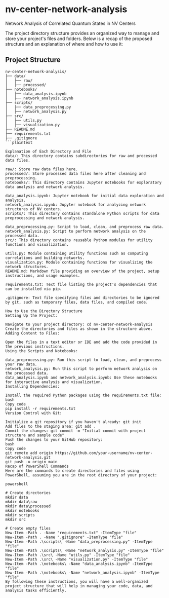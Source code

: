 # nv-center-network-analysis
Network Analysis of Correlated Quantum States in NV Centers

The project directory structure provides an organized way to manage and store your project's files and folders. Below is a recap of the proposed structure and an explanation of where and how to use it:

## Project Structure

```plaintext
nv-center-network-analysis/
├── data/
│   ├── raw/
│   ├── processed/
├── notebooks/
│   ├── data_analysis.ipynb
│   ├── network_analysis.ipynb
├── scripts/
│   ├── data_preprocessing.py
│   ├── network_analysis.py
├── src/
│   ├── utils.py
│   ├── visualization.py
├── README.md
├── requirements.txt
├── .gitignore
```plaintext

Explanation of Each Directory and File
data/: This directory contains subdirectories for raw and processed data files.

raw/: Store raw data files here.
processed/: Store processed data files here after cleaning and preprocessing.
notebooks/: This directory contains Jupyter notebooks for exploratory data analysis and network analysis.

data_analysis.ipynb: Jupyter notebook for initial data exploration and analysis.
network_analysis.ipynb: Jupyter notebook for analyzing network structures of NV centers.
scripts/: This directory contains standalone Python scripts for data preprocessing and network analysis.

data_preprocessing.py: Script to load, clean, and preprocess raw data.
network_analysis.py: Script to perform network analysis on the processed data.
src/: This directory contains reusable Python modules for utility functions and visualization.

utils.py: Module containing utility functions such as computing correlations and building networks.
visualization.py: Module containing functions for visualizing the network structures.
README.md: Markdown file providing an overview of the project, setup instructions, and usage examples.

requirements.txt: Text file listing the project's dependencies that can be installed via pip.

.gitignore: Text file specifying files and directories to be ignored by git, such as temporary files, data files, and compiled code.

How to Use the Directory Structure
Setting Up the Project:

Navigate to your project directory: cd nv-center-network-analysis
Create the directories and files as shown in the structure above.
Adding Content to Files:

Open the files in a text editor or IDE and add the code provided in the previous instructions.
Using the Scripts and Notebooks:

data_preprocessing.py: Run this script to load, clean, and preprocess your raw data.
network_analysis.py: Run this script to perform network analysis on the processed data.
data_analysis.ipynb and network_analysis.ipynb: Use these notebooks for interactive analysis and visualization.
Installing Dependencies:

Install the required Python packages using the requirements.txt file:
bash
Copy code
pip install -r requirements.txt
Version Control with Git:

Initialize a git repository if you haven't already: git init
Add files to the staging area: git add .
Commit the changes: git commit -m "Initial commit with project structure and sample code"
Push the changes to your GitHub repository:
bash
Copy code
git remote add origin https://github.com/your-username/nv-center-network-analysis.git
git push -u origin main
Recap of PowerShell Commands
Here are the commands to create directories and files using PowerShell, assuming you are in the root directory of your project:

powershell

# Create directories
mkdir data
mkdir data\raw
mkdir data\processed
mkdir notebooks
mkdir scripts
mkdir src

# Create empty files
New-Item -Path . -Name "requirements.txt" -ItemType "file"
New-Item -Path . -Name ".gitignore" -ItemType "file"
New-Item -Path .\scripts\ -Name "data_preprocessing.py" -ItemType "file"
New-Item -Path .\scripts\ -Name "network_analysis.py" -ItemType "file"
New-Item -Path .\src\ -Name "utils.py" -ItemType "file"
New-Item -Path .\src\ -Name "visualization.py" -ItemType "file"
New-Item -Path .\notebooks\ -Name "data_analysis.ipynb" -ItemType "file"
New-Item -Path .\notebooks\ -Name "network_analysis.ipynb" -ItemType "file"
By following these instructions, you will have a well-organized project structure that will help in managing your code, data, and analysis tasks efficiently.
